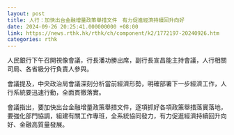 ```yaml
---
layout: post
title: 人行：加快出台金融增量政策舉措文件　有力促進經濟持續回升向好
date: 2024-09-26 20:25:41.000000000 +08:00
link: https://news.rthk.hk/rthk/ch/component/k2/1772197-20240926.htm
categories: rthk
---
```


人民銀行下午召開視像會議，行長潘功勝出席，副行長宣昌能主持會議，人行相關司局、各省級分行負責人參與。

會議提及，中央政治局會議深刻分析當前經濟形勢，明確部署下一步經濟工作，人行系統要迅速行動，全面貫徹落實。

會議指出，要加快出台金融增量政策舉措文件，逐項抓好各項政策舉措落實落地，要強化部門協調，組建有關工作專班，全系統協同發力，有力促進經濟持續回升向好、金融高質量發展。
